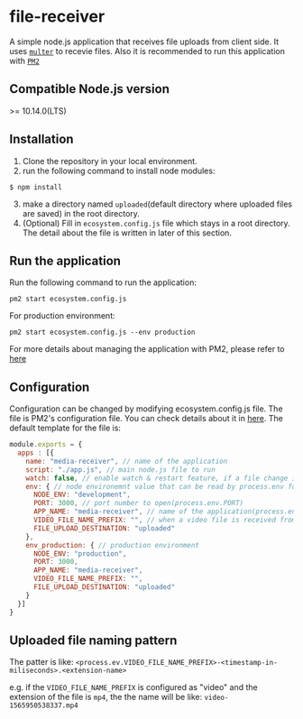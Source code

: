 # file-receiver
A simple node.js application that receives file uploads from client side. It uses [`multer`](https://github.com/expressjs/multer) to recevie files. Also it is recommended to run this application with [`PM2`](http://pm2.keymetrics.io/)

## Compatible Node.js version
\>= 10.14.0(LTS)

## Installation
1. Clone the repository in your local environment.
2. run the following command to install node modules: 
```
$ npm install
```
3. make a directory named `uploaded`(default directory where uploaded files are saved) in the root directory.
4. (Optional) Fill in `ecosystem.config.js` file which stays in a root directory. The detail about the file is written in later of this section.

## Run the application
Run the following command to run the application:
```
pm2 start ecosystem.config.js
```
For production environment:
```
pm2 start ecosystem.config.js --env production
```
For more details about managing the application with PM2, please refer to [here](http://pm2.keymetrics.io/)

## Configuration
Configuration can be changed by modifying ecosystem.config.js file. The file is PM2's configuration file. You can check details about it in [here](http://pm2.keymetrics.io/docs/usage/application-declaration/). The default template for the file is:
```javascript
module.exports = {
  apps : [{
    name: "media-receiver", // name of the application
    script: "./app.js", // main node.js file to run
    watch: false, // enable watch & restart feature, if a file change in the folder or subfolder, your app will get reloaded 
    env: { // node environemnt value that can be read by process.env for development environment
      NODE_ENV: "development",
      PORT: 3000, // port number to open(process.env.PORT)
      APP_NAME: "media-receiver", // name of the application(process.env.APP_NAME)
      VIDEO_FILE_NAME_PREFIX: "", // when a video file is received from the client, it will be named with this value.
      FILE_UPLOAD_DESTINATION: "uploaded"
    },
    env_production: { // production environment
      NODE_ENV: "production",
      PORT: 3000,
      APP_NAME: "media-receiver",
      VIDEO_FILE_NAME_PREFIX: "",
      FILE_UPLOAD_DESTINATION: "uploaded"
    }
  }]
}
```

## Uploaded file naming pattern
The patter is like:
`<process.ev.VIDEO_FILE_NAME_PREFIX>-<timestamp-in-miliseconds>.<extension-name>`

e.g. if the `VIDEO_FILE_NAME_PREFIX` is configured as "video" and the extension of the file is `mp4`, the the name will be like: `video-1565950538337.mp4`